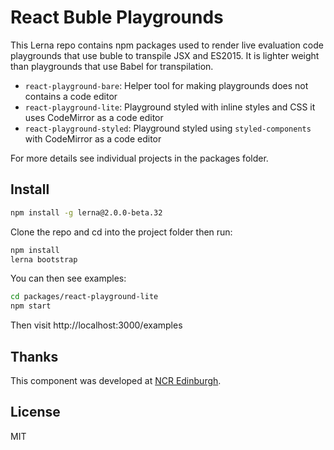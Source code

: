 # React Buble Playgrounds

This Lerna repo contains npm packages used to render live evaluation code
playgrounds that use buble to transpile JSX and ES2015. It is lighter weight
than playgrounds that use Babel for transpilation.

* `react-playground-bare`: Helper tool for making playgrounds does not contains
a code editor
* `react-playground-lite`: Playground styled with inline styles and CSS it uses
CodeMirror as a code editor
* `react-playground-styled`: Playground styled using `styled-components` with
CodeMirror as a code editor

For more details see individual projects in the packages folder.

## Install

```bash
npm install -g lerna@2.0.0-beta.32
```

Clone the repo and cd into the project folder then run:

```bash
npm install
lerna bootstrap
```

You can then see examples:

```bash
cd packages/react-playground-lite
npm start
```

Then visit http://localhost:3000/examples

## Thanks

This component was developed at [NCR Edinburgh](http://ncrediburgh.com).

## License

MIT
